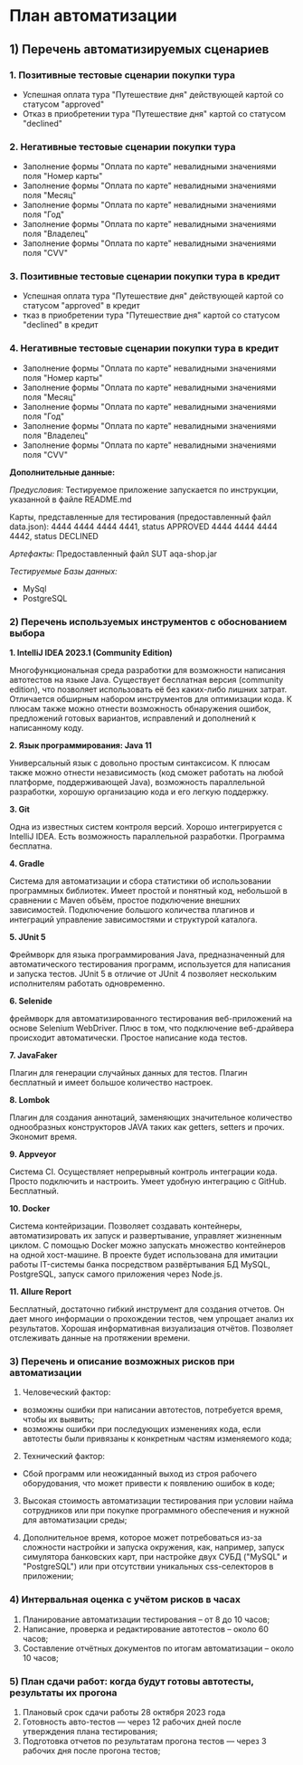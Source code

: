 # План автоматизации

## 1) Перечень автоматизируемых сценариев

### 1. Позитивные тестовые сценарии покупки тура
- Успешная оплата тура "Путешествие дня" действующей картой со статусом "approved"
- Отказ в приобретении тура "Путешествие дня" картой со статусом "declined"
### 2.	Негативные тестовые сценарии покупки тура
- Заполнение формы "Оплата по карте" невалидными значениями поля "Номер карты"
- Заполнение формы "Оплата по карте" невалидными значениями поля "Месяц"
- Заполнение формы "Оплата по карте" невалидными значениями поля "Год"
- Заполнение формы "Оплата по карте" невалидными значениями поля "Владелец"
- Заполнение формы "Оплата по карте" невалидными значениями поля "CVV"
### 3. Позитивные тестовые сценарии покупки тура в кредит
- Успешная оплата тура "Путешествие дня" действующей картой со статусом "approved" в кредит
- тказ в приобретении тура "Путешествие дня" картой со статусом "declined" в кредит
### 4. Негативные тестовые сценарии покупки тура в кредит
- Заполнение формы "Оплата по карте" невалидными значениями поля "Номер карты"
- Заполнение формы "Оплата по карте" невалидными значениями поля "Месяц"
- Заполнение формы "Оплата по карте" невалидными значениями поля "Год"
- Заполнение формы "Оплата по карте" невалидными значениями поля "Владелец"
- Заполнение формы "Оплата по карте" невалидными значениями поля "CVV"



**Дополнительные данные:**

*Предусловия:*
Тестируемое приложение запускается по инструкции, указанной в файле README.md

Карты, представленные для тестирования (предоставленный файл data.json):
4444 4444 4444 4441, status APPROVED
4444 4444 4444 4442, status DECLINED


*Артефакты:*
Предоставленный файл SUT aqa-shop.jar

*Тестируемые Базы данных:*
- MySql
- PostgreSQL

### 2) Перечень используемых инструментов с обоснованием выбора

**1. IntelliJ IDEA 2023.1 (Community Edition)**

Многофункциональная среда разработки для возможности написания автотестов на языке Java. Существует бесплатная версия (community edition), что позволяет использовать её без каких-либо лишних затрат. Отличается обширным набором инструментов для оптимизации кода. К плюсам также можно отнести возможность обнаружения ошибок, предложений готовых вариантов, исправлений и дополнений к написанному коду.

**2. Язык программирования: Java 11**

Универсальный язык с довольно простым синтаксисом. К плюсам также можно отнести независимость (код сможет работать на любой платформе, поддерживающей Java), возможность параллельной разработки, хорошую организацию кода и его легкую поддержку.

**3. Git**

Одна из известных систем контроля версий. Хорошо интегрируется с IntelliJ IDEA. Есть возможность параллельной разработки. Программа бесплатна.

**4. Gradle**

Система для автоматизации и сбора статистики об использовании программных библиотек. Имеет простой и понятный код, небольшой в сравнении с Maven объём, простое подключение внешних зависимостей. Подключение большого количества плагинов и интеграций управление зависимостями и структурой каталога.

**5. JUnit 5**

Фреймворк для языка программирования Java, предназначенный для автоматического тестирования программ, используется для написания и запуска тестов. JUnit 5 в отличие от JUnit 4 позволяет нескольким исполнителям работать одновременно.

**6. Selenide**

фреймворк для автоматизированного тестирования веб-приложений на основе Selenium WebDriver. Плюс в том, что подключение веб-драйвера происходит автоматически. Простое написание кода тестов.

**7. JavaFaker**

Плагин для генерации случайных данных для тестов. Плагин бесплатный и имеет большое количество настроек.

**8. Lombok**

Плагин для создания аннотаций, заменяющих значительное количество однообразных конструкторов JAVA таких как getters, setters и прочих. Экономит время.

**9. Appveyor**

Система CI. Осуществляет непрерывный контроль интеграции кода. Просто подключить и настроить. Умеет удобную интеграцию с GitHub. Бесплатный. 

**10. Docker**

Система контейризации. Позволяет создавать контейнеры, автоматизировать их запуск и развертывание, управляет жизненным циклом. С помощью Docker можно запускать множество контейнеров на одной хост-машине. В проекте будет использована для имитации работы IT-системы банка посредством развёртывания БД MySQL, PostgreSQL, запуск самого приложения через Node.js.

**11. Allure Report**

Бесплатный, достаточно гибкий инструмент для создания отчетов. Он дает много информации о прохождении тестов, чем упрощает анализ их результатов. Хорошая информативная визуализация отчётов. Позволяет отслеживать данные на протяжении времени.


### 3) Перечень и описание возможных рисков при автоматизации

1.	Человеческий фактор: 
- возможны ошибки при написании автотестов, потребуется время, чтобы их выявить;
- возможны ошибки при последующих изменениях кода, если автотесты были привязаны к конкретным частям изменяемого кода;
2.	Технический фактор:
- Сбой программ или неожиданный выход из строя рабочего оборудования, что может привести к появлению ошибок в коде;
3.	Высокая стоимость автоматизации тестирования при условии найма сотрудников или при покупке программного обеспечения и нужной для автоматизации среды;


4. Дополнительное время, которое может потребоваться из-за сложности настройки и запуска окружения, как, например, запуск симулятора банковских карт, при настройке двух СУБД ("MySQL" и "PostgreSQL") или при отсутствии уникальных css-селекторов в приложении;

### 4) Интервальная оценка с учётом рисков в часах
1.	Планирование автоматизации тестирования – от 8 до 10 часов;
2.	Написание, проверка и редактирование автотестов – около 60 часов;
3.	Составление отчётных документов по итогам автоматизации – около 10 часов;

### 5) План сдачи работ: когда будут готовы автотесты, результаты их прогона
1)	Плановый срок сдачи работы 28 октября 2023 года
2)	Готовность авто-тестов — через 12 рабочих дней после утверждения плана тестирования;
3)	Подготовка отчетов по результатам прогона тестов — через 3 рабочих дня после прогона тестов;


